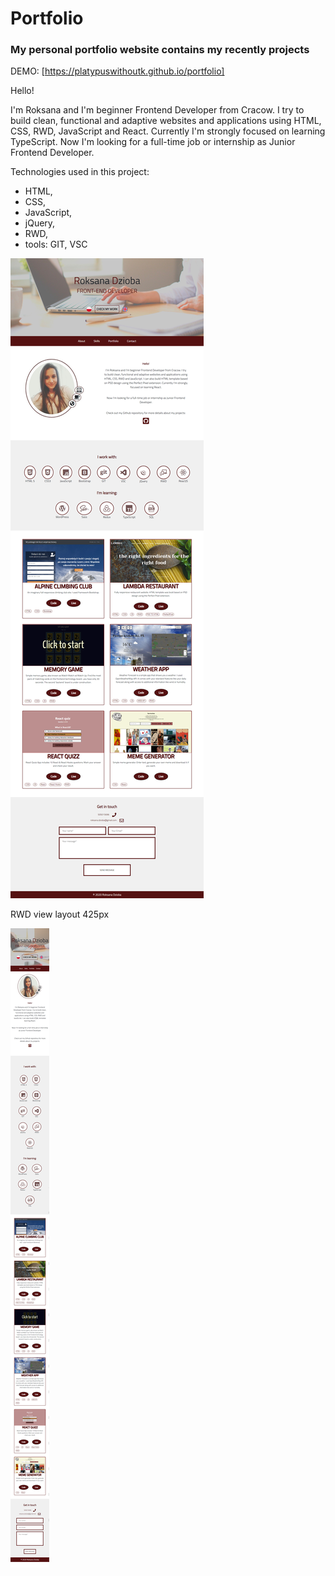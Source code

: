 # Portfolio
### My personal portfolio website contains my recently projects

DEMO: [https://platypuswithoutk.github.io/portfolio]

Hello!

I'm Roksana and I'm beginner Frontend Developer from Cracow. I try to build clean, functional and adaptive websites and applications using HTML, CSS, RWD, JavaScript and React. Currently I'm strongly focused on learning TypeScript.
Now I'm looking for a full-time job or internship as Junior Frontend Developer.

Technologies used in this project:
* HTML, 
* CSS, 
* JavaScript, 
* jQuery, 
* RWD, 
* tools: GIT, VSC

![portfolio-layout full screen](https://github.com/platypuswithoutk/portfolio/blob/master/img/portfolio-layout.png)


RWD view layout 425px 

![portfolio-layout phone](https://github.com/platypuswithoutk/portfolio/blob/master/img/portfolio-layout-375px.png)
